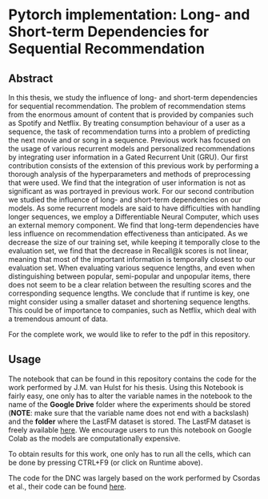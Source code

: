 # Pytorch implementation: Long- and Short-term Dependencies for Sequential Recommendation
## Abstract
In this thesis, we study the influence of long- and short-term dependencies for sequential recommendation. The problem of recommendation stems from the enormous amount of content that is provided by companies such as Spotify and Netflix. 
By treating consumption behaviour of a user as a sequence, the task of recommendation turns into a problem of predicting the next movie and or song in a sequence. Previous work has focused on the usage of various recurrent models and personalized recommendations by integrating user information in a Gated Recurrent Unit (GRU). Our first contribution consists of the extension of this previous work by performing a thorough analysis of the hyperparameters and methods of preprocessing that were used. We find that the integration of user information is not as significant as was portrayed in previous work. For our second contribution we studied the influence of long- and short-term dependencies on our models. As some recurrent models are said to have difficulties with handling longer sequences, we employ a Differentiable Neural Computer, which uses an external memory component. We find that long-term dependencies have less influence on recommendation effectiveness than anticipated. As we decrease the size of our training set, while keeping it temporally close to the evaluation set, we find that the decrease in Recall@k scores is not linear, meaning that most of the important information is temporally closest to our evaluation set. When evaluating various sequence lengths, and even when distinguishing between popular, semi-popular and unpopular items, there does not seem to be a clear relation between the resulting scores and the corresponding sequence lengths. We conclude that if runtime is key, one might consider using a smaller dataset and shortening sequence lengths. This could be of importance to companies, such as Netflix, which deal with a tremendous amount of data.

For the complete work, we would like to refer to the pdf in this repository.

## Usage
The notebook that can be found in this repository contains the code for the work performed by J.M. van Hulst for his thesis. Using this Notebook is fairly easy, one only has to alter the variable names in the notebook to the name of the **Google Drive** folder where the experiments should be stored (**NOTE**: make sure that the variable name does not end with a backslash) and the **folder** where the LastFM dataset is stored. The LastFM dataset is freely available [here](https://www.dtic.upf.edu/~ocelma/MusicRecommendationDataset/lastfm-1K.html). We encourage users to run this notebook on Google Colab as the models are computationally expensive.

To obtain results for this work, one only has to run all the cells, which can be done by pressing CTRL+F9 (or click on Runtime above). 

The code for the DNC was largely based on the work performed by Csordas et al., their code can be found [here](https://github.com/xdever/dnc).
